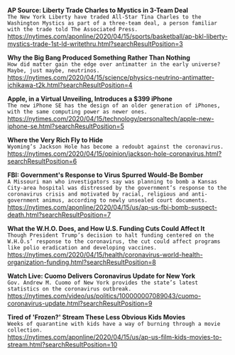 **AP Source: Liberty Trade Charles to Mystics in 3-Team Deal**\
`The New York Liberty have traded All-Star Tina Charles to the Washington Mystics as part of a three-team deal, a person familiar with the trade told The Associated Press.`\
https://nytimes.com/aponline/2020/04/15/sports/basketball/ap-bkl-liberty-mystics-trade-1st-ld-writethru.html?searchResultPosition=3

**Why the Big Bang Produced Something Rather Than Nothing**\
`How did matter gain the edge over antimatter in the early universe? Maybe, just maybe, neutrinos.`\
https://nytimes.com/2020/04/15/science/physics-neutrino-antimatter-ichikawa-t2k.html?searchResultPosition=4

**Apple, in a Virtual Unveiling, Introduces a $399 iPhone**\
`The new iPhone SE has the design of an older generation of iPhones, with the same computing power as newer ones.`\
https://nytimes.com/2020/04/15/technology/personaltech/apple-new-iphone-se.html?searchResultPosition=5

**Where the Very Rich Fly to Hide**\
`Wyoming’s Jackson Hole has become a redoubt against the coronavirus.`\
https://nytimes.com/2020/04/15/opinion/jackson-hole-coronavirus.html?searchResultPosition=6

**FBI: Government's Response to Virus Spurred Would-Be Bomber**\
`A Missouri man who investigators say was planning to bomb a Kansas City-area hospital was distressed by the government’s response to the coronavirus crisis and motivated by racial, religious and anti-government animus, according to newly unsealed court documents.`\
https://nytimes.com/aponline/2020/04/15/us/ap-us-fbi-bomb-suspect-death.html?searchResultPosition=7

**What the W.H.O. Does, and How U.S. Funding Cuts Could Affect It**\
`Though President Trump’s decision to halt funding centered on the W.H.O.s’ response to the coronavirus, the cut could affect programs like polio eradication and developing vaccines.`\
https://nytimes.com/2020/04/15/health/coronavirus-world-health-organization-funding.html?searchResultPosition=8

**Watch Live: Cuomo Delivers Coronavirus Update for New York**\
`Gov. Andrew M. Cuomo of New York provides the state’s latest statistics on the coronavirus outbreak.`\
https://nytimes.com/video/us/politics/100000007089043/cuomo-coronavirus-update.html?searchResultPosition=9

**Tired of 'Frozen?' Stream These Less Obvious Kids Movies**\
`Weeks of quarantine with kids have a way of burning through a movie collection. `\
https://nytimes.com/aponline/2020/04/15/us/ap-us-film-kids-movies-to-stream.html?searchResultPosition=10

